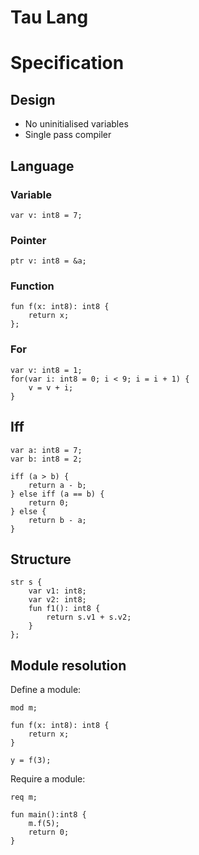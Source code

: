 # Tau Lang

# Specification

## Design

- No uninitialised variables
- Single pass compiler

## Language

### Variable

```
var v: int8 = 7;
```

### Pointer

```
ptr v: int8 = &a;
```

### Function

```
fun f(x: int8): int8 {
    return x;
};
```

### For

```
var v: int8 = 1;
for(var i: int8 = 0; i < 9; i = i + 1) {
    v = v + i;
}
```

## Iff

```
var a: int8 = 7;
var b: int8 = 2;

iff (a > b) {
    return a - b;
} else iff (a == b) {
    return 0;
} else {
    return b - a;
}
```

## Structure

```
str s {
    var v1: int8;
    var v2: int8;
    fun f1(): int8 {
        return s.v1 + s.v2;
    }
};
```

## Module resolution

Define a module:
```
mod m;

fun f(x: int8): int8 {
    return x;
}

y = f(3);
```

Require a module:
```
req m;

fun main():int8 {
    m.f(5);
    return 0;
}
```
